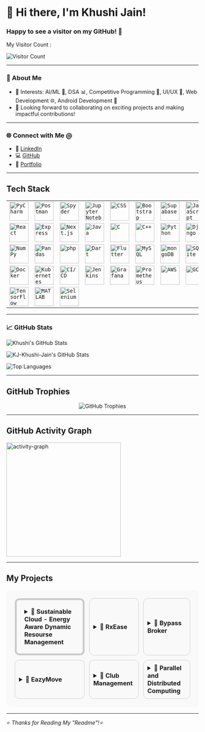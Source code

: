 
<h1>👋 Hi there, I'm Khushi Jain!</h1>
<h3>Happy to see a visitor on my GitHub! 🚀</h3>
<p>My Visitor Count : </p>

![Visitor Count](https://profile-counter.glitch.me/KJ-Khushi-Jain/count.svg)

---

### 💫 About Me

- 🎯 Interests: AI/ML 🤖, DSA 📊, Competitive Programming 🧠, UI/UX 🎨, Web Development 🌐, Android Development 📱  
- 🤝 Looking forward to collaborating on exciting projects and making impactful contributions!

---

### 🌐 Connect with Me @

- 🔗 [LinkedIn](https://www.linkedin.com/in/khushi-jain-93354831b/)
- 💻 [GitHub](https://github.com/KJ-Khushi-Jain)
- 🌟 [Portfolio](https://portfolio-kj-64p9.vercel.app/)

---

## Tech Stack

<div align="center">
	<table>
		<tr>
			<td><code><img width="50" src="https://raw.githubusercontent.com/marwin1991/profile-technology-icons/refs/heads/main/icons/pycharm.png" alt="PyCharm" title="PyCharm"/></code></td>
			<td><code><img width="50" src="https://raw.githubusercontent.com/marwin1991/profile-technology-icons/refs/heads/main/icons/postman.png" alt="Postman" title="Postman"/></code></td>
			<td><code><img width="50" src="https://raw.githubusercontent.com/marwin1991/profile-technology-icons/refs/heads/main/icons/spyder.png" alt="Spyder" title="Spyder"/></code></td>
			<td><code><img width="50" src="https://raw.githubusercontent.com/marwin1991/profile-technology-icons/refs/heads/main/icons/jupyter_notebook.png" alt="Jupyter Notebook" title="Jupyter Notebook"/></code></td>
			<td><code><img width="50" src="https://raw.githubusercontent.com/marwin1991/profile-technology-icons/refs/heads/main/icons/css.png" alt="CSS" title="CSS"/></code></td>
			<td><code><img width="50" src="https://raw.githubusercontent.com/marwin1991/profile-technology-icons/refs/heads/main/icons/bootstrap.png" alt="Bootstrap" title="Bootstrap"/></code></td>
			<td><code><img width="50" src="https://raw.githubusercontent.com/marwin1991/profile-technology-icons/refs/heads/main/icons/supabase.png" alt="Supabase" title="Supabase"/></code></td>
			<td><code><img width="50" src="https://raw.githubusercontent.com/marwin1991/profile-technology-icons/refs/heads/main/icons/javascript.png" alt="JavaScript" title="JavaScript"/></code></td>
		</tr>
		<tr>
			<td><code><img width="50" src="https://raw.githubusercontent.com/marwin1991/profile-technology-icons/refs/heads/main/icons/react.png" alt="React" title="React"/></code></td>
			<td><code><img width="50" src="https://raw.githubusercontent.com/marwin1991/profile-technology-icons/refs/heads/main/icons/express.png" alt="Express" title="Express"/></code></td>
			<td><code><img width="50" src="https://raw.githubusercontent.com/marwin1991/profile-technology-icons/refs/heads/main/icons/next_js.png" alt="Next.js" title="Next.js"/></code></td>
			<td><code><img width="50" src="https://raw.githubusercontent.com/marwin1991/profile-technology-icons/refs/heads/main/icons/java.png" alt="Java" title="Java"/></code></td>
			<td><code><img width="50" src="https://raw.githubusercontent.com/marwin1991/profile-technology-icons/refs/heads/main/icons/c.png" alt="C" title="C"/></code></td>
			<td><code><img width="50" src="https://raw.githubusercontent.com/marwin1991/profile-technology-icons/refs/heads/main/icons/c++.png" alt="C++" title="C++"/></code></td>
			<td><code><img width="50" src="https://raw.githubusercontent.com/marwin1991/profile-technology-icons/refs/heads/main/icons/python.png" alt="Python" title="Python"/></code></td>
			<td><code><img width="50" src="https://raw.githubusercontent.com/marwin1991/profile-technology-icons/refs/heads/main/icons/django.png" alt="Django" title="Django"/></code></td>
		</tr>
		<tr>
			<td><code><img width="50" src="https://raw.githubusercontent.com/marwin1991/profile-technology-icons/refs/heads/main/icons/numpy.png" alt="NumPy" title="NumPy"/></code></td>
			<td><code><img width="50" src="https://raw.githubusercontent.com/marwin1991/profile-technology-icons/refs/heads/main/icons/pandas.png" alt="Pandas" title="Pandas"/></code></td>
			<td><code><img width="50" src="https://raw.githubusercontent.com/marwin1991/profile-technology-icons/refs/heads/main/icons/php.png" alt="php" title="php"/></code></td>
			<td><code><img width="50" src="https://raw.githubusercontent.com/marwin1991/profile-technology-icons/refs/heads/main/icons/dart.png" alt="Dart" title="Dart"/></code></td>
			<td><code><img width="50" src="https://raw.githubusercontent.com/marwin1991/profile-technology-icons/refs/heads/main/icons/flutter.png" alt="Flutter" title="Flutter"/></code></td>
			<td><code><img width="50" src="https://raw.githubusercontent.com/marwin1991/profile-technology-icons/refs/heads/main/icons/mysql.png" alt="MySQL" title="MySQL"/></code></td>
			<td><code><img width="50" src="https://raw.githubusercontent.com/marwin1991/profile-technology-icons/refs/heads/main/icons/mongodb.png" alt="mongoDB" title="mongoDB"/></code></td>
			<td><code><img width="50" src="https://raw.githubusercontent.com/marwin1991/profile-technology-icons/refs/heads/main/icons/sqlite.png" alt="SQLite" title="SQLite"/></code></td>
		</tr>
		<tr>
			<td><code><img width="50" src="https://raw.githubusercontent.com/marwin1991/profile-technology-icons/refs/heads/main/icons/docker.png" alt="Docker" title="Docker"/></code></td>
			<td><code><img width="50" src="https://raw.githubusercontent.com/marwin1991/profile-technology-icons/refs/heads/main/icons/kubernetes.png" alt="Kubernetes" title="Kubernetes"/></code></td>
			<td><code><img width="50" src="https://raw.githubusercontent.com/marwin1991/profile-technology-icons/refs/heads/main/icons/ci_cd.png" alt="CI/CD" title="CI/CD"/></code></td>
			<td><code><img width="50" src="https://raw.githubusercontent.com/marwin1991/profile-technology-icons/refs/heads/main/icons/jenkins.png" alt="Jenkins" title="Jenkins"/></code></td>
			<td><code><img width="50" src="https://raw.githubusercontent.com/marwin1991/profile-technology-icons/refs/heads/main/icons/grafana.png" alt="Grafana" title="Grafana"/></code></td>
			<td><code><img width="50" src="https://raw.githubusercontent.com/marwin1991/profile-technology-icons/refs/heads/main/icons/prometheus.png" alt="Prometheus" title="Prometheus"/></code></td>
			<td><code><img width="50" src="https://raw.githubusercontent.com/marwin1991/profile-technology-icons/refs/heads/main/icons/aws.png" alt="AWS" title="AWS"/></code></td>
			<td><code><img width="50" src="https://raw.githubusercontent.com/marwin1991/profile-technology-icons/refs/heads/main/icons/gcp.png" alt="GCP" title="GCP"/></code></td>
		</tr>
		<tr>
			<td><code><img width="50" src="https://raw.githubusercontent.com/marwin1991/profile-technology-icons/refs/heads/main/icons/tensorflow.png" alt="TensorFlow" title="TensorFlow"/></code></td>
			<td><code><img width="50" src="https://raw.githubusercontent.com/marwin1991/profile-technology-icons/refs/heads/main/icons/matlab.png" alt="MATLAB" title="MATLAB"/></code></td>
			<td><code><img width="50" src="https://raw.githubusercontent.com/marwin1991/profile-technology-icons/refs/heads/main/icons/selenium.png" alt="Selenium" title="Selenium"/></code></td>
		</tr>
	</table>
</div>

---
<!--
### 📊 WakaTime Coding Activity

<p align="center">
  <img src="https://github.com/KJ-Khushi-Jain/KJ-Khushi_Jain/blob/main/images/stat.svg" alt="Khushi's WakaTime Activity"/>
</p>

---
!-->

### 📈 GitHub Stats

<p align="left">
  <img src="https://github-readme-stats.vercel.app/api?username=KJ-Khushi-Jain&show_icons=true&theme=transparent" alt="Khushi's GitHub Stats" />
</p>

<p align="left">
<img src="https://streak-stats.demolab.com?user=KJ-Khushi-Jain&&theme=transparent&hide_border=false" alt="KJ-Khushi-Jain's GitHub Stats" />
</p>


<p align="left">
  <img src="https://github-readme-stats.vercel.app/api/top-langs/?username=KJ-Khushi-Jain&layout=compact&theme=transparent" alt="Top Languages" />
</p>


---

## GitHub Trophies

<div align="center">
  <img src="https://github-profile-trophy.vercel.app/?username=KJ-Khushi-Jain&theme=gruvbox&row=3&column=3&margin-w=10&margin-h=10" alt="GitHub Trophies" />
</div>

---

## GitHub Activity Graph

<img src="https://github-readme-activity-graph.vercel.app/graph?username=KJ-Khushi-Jain&radius=16&theme=react&area=true&order=5" height="300" alt="activity-graph" />

---

<!--

### 🛠️ Badges & Tools

<p align="center">
  <a href="https://github.com/avinal/Profile-Readme-WakaTime/blob/master/LICENSE"><img src="https://img.shields.io/github/license/avinal/Profile-Readme-WakaTime" alt="License"></a>
  <a href="https://github.com/avinal/Profile-Readme-WakaTime/releases"><img src="https://img.shields.io/github/v/release/avinal/Profile-Readme-WakaTime" alt="Releases"></a>
  <a href="https://github.com/avinal/lark"><img src="https://img.shields.io/badge/uses-avinal%2Flark-blueviolet"></a>
  <img src="https://github.com/avinal/avinal/workflows/Build%20Graph/badge.svg" alt="Build Status">
  <img src="https://wakatime.com/badge/github/avinal/Profile-Readme-WakaTime.svg" alt="Time Tracked">
  <a href="https://github.com/avinal/Profile-Readme-WakaTime/discussions"><img src="https://img.shields.io/badge/QnA-Discussions-blueviolet"></a>
</p>
-->


## My Projects

<div align="center">
  <table style="border-collapse: separate; border-spacing: 12px; border-radius: 12px; background-color: #f9f9f9; padding: 10px;">
    <tr>
      <td style="border: 5px solid #ccc; border-radius: 12px; padding: 20px;">
        <details>
          <summary><b>📁 Sustainable Cloud - Energy Aware Dynamic Resourse Management</b></summary>
          <p>📝 Helps in prior prediction of server temperature so that scheduling can be done to reduce the workload of the server..</p>
          <p>
            <img width="24" src="https://raw.githubusercontent.com/marwin1991/profile-technology-icons/main/icons/jupyter_notebook.png" title="Jupyter Notebook" />
            <img width="24" src="https://raw.githubusercontent.com/marwin1991/profile-technology-icons/main/icons/python.png" title="Python" />
          </p>
        </details>
      </td>
      <td style="border: 1px solid #ccc; border-radius: 12px; padding: 10px;">
        <details>
          <summary><b>📁 RxEase </b></summary>
          <p>📝 Developing an AI model to recognize and interpret doctors' handwriting using Image Processing.Implementing neural network techniques for accurate text prediction. </p>
          <p>
            <img width="24" src="https://raw.githubusercontent.com/marwin1991/profile-technology-icons/main/icons/pycharm.png" title="PyCharm" />
            <img width="24" src="https://raw.githubusercontent.com/marwin1991/profile-technology-icons/main/icons/postman.png" title="Postman" />
          </p>
        </details>
      </td>
      <td style="border: 1px solid #ccc; border-radius: 12px; padding: 10px;">
        <details>
          <summary><b>📁 Bypass Broker </b></summary>
          <p>📝 Developed a property listing platform that displays available hostel/PG/homestays based on user input,such as location, check-in/check-out dates, and occupancy type (student/parent). Integrated multiple payment gateways, automated bill notifications, and applied restriction filters to refine search results.</p>
          <p>
            <img width="24" src="https://raw.githubusercontent.com/marwin1991/profile-technology-icons/main/icons/spyder.png" title="Spyder" />
            <img width="24" src="https://raw.githubusercontent.com/marwin1991/profile-technology-icons/main/icons/python.png" title="Python" />
          </p>
        </details>
      </td>
    </tr>
    <tr>
      <td style="border: 1px solid #ccc; border-radius: 12px; padding: 10px;">
        <details>
          <summary><b>📁 EazyMove </b></summary>
          <p>📝Engineered a gesture-based system to control the cursor dynamically without a mouse.Smooth pointer movement, seamless selection via hand contractions, and three-finger swipe gestures for quick tab navigation.</p>
          <p>
            <img width="24" src="https://raw.githubusercontent.com/marwin1991/profile-technology-icons/main/icons/postman.png" title="Postman" />
            <img width="24" src="https://raw.githubusercontent.com/marwin1991/profile-technology-icons/main/icons/jupyter_notebook.png" title="Jupyter Notebook" />
          </p>
        </details>
      </td>
      <td style="border: 1px solid #ccc; border-radius: 12px; padding: 10px;">
        <details>
          <summary><b>📁 Club Management </b></summary>
          <p>📝 Developed a web-based portal to manage the operations of IIIT Kottayam’s cultural clubs, including Wildbeats and other clubs </p>
          <p>
            <img width="24" src="https://raw.githubusercontent.com/marwin1991/profile-technology-icons/main/icons/pycharm.png" title="PyCharm" />
            <img width="24" src="https://raw.githubusercontent.com/marwin1991/profile-technology-icons/main/icons/python.png" title="Python" />
          </p>
        </details>
      </td>
      <td style="border: 1px solid #ccc; border-radius: 12px; padding: 10px;">
        <details>
          <summary><b>📁 Parallel and Distributed Computing </b></summary>
          <p>📝 Designed Parallel and Distributed Algorithms for Hash Join and Dijkstra's Algorithm reducing their time complexities.Also, these solutions where included as the part of our curriculum as a Manual.</p>
          <p>
            <img width="24" src="https://raw.githubusercontent.com/marwin1991/profile-technology-icons/main/icons/spyder.png" title="Spyder" />
            <img width="24" src="https://raw.githubusercontent.com/marwin1991/profile-technology-icons/main/icons/postman.png" title="Postman" />
          </p>
        </details>
      </td>
    </tr>
  </table>
</div>


--- 

⭐️ *Thanks for Reading My "Readme"!⭐️*


